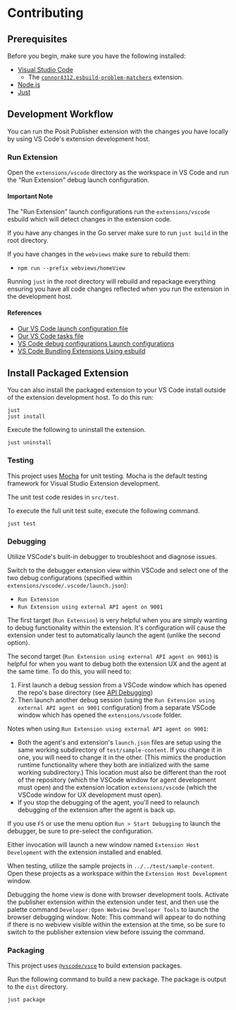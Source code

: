 # Contributing

## Prerequisites

Before you begin, make sure you have the following installed:

- [Visual Studio Code](https://code.visualstudio.com/download)
  - The [`connor4312.esbuild-problem-matchers`](https://marketplace.visualstudio.com/items?itemName=connor4312.esbuild-problem-matchers) extension.
- [Node.js](https://nodejs.org/en)
- [Just](https://just.systems)

## Development Workflow

You can run the Posit Publisher extension with the changes you have locally by
using VS Code's extension development host.

### Run Extension

Open the `extensions/vscode` directory as the workspace in VS Code
and run the "Run Extension" debug launch configuration.

#### Important Note

The "Run Extension" launch configurations run the `extensions/vscode` esbuild
which will detect changes in the extension code.

If you have any changes in the Go server make sure to run `just build` in the
root directory.

If you have changes in the `webviews` make sure to rebuild them:

- `npm run --prefix webviews/homeView`

Running `just` in the root directory will rebuild and repackage everything
ensuring you have all code changes reflected when you run the extension in the
development host.

#### References

- [Our VS Code launch configuration file](.vscode/launch.json)
- [Our VS Code tasks file](.vscode/tasks.json)
- [VS Code debug configurations Launch configurations](https://code.visualstudio.com/docs/debugtest/debugging-configuration#_launch-configurations)
- [VS Code Bundling Extensions Using esbuild](https://code.visualstudio.com/api/working-with-extensions/bundling-extension#using-esbuild)

## Install Packaged Extension

You can also install the packaged extension to your VS Code install outside of
the extension development host. To do this run:

```console
just
just install
```

Execute the following to uninstall the extension.

```console
just uninstall
```

### Testing

This project uses [Mocha](https://mochajs.org) for unit testing. Mocha is the default testing framework for Visual Studio Extension development.

The unit test code resides in `src/test`.

To execute the full unit test suite, execute the following command.

```console
just test
```

### Debugging

Utilize VSCode's built-in debugger to troubleshoot and diagnose issues.

Switch to the debugger extension view within VSCode and select one of the two
debug configurations (specified within `extensions/vscode/.vscode/launch.json`):

- `Run Extension`
- `Run Extension using external API agent on 9001`

The first target (`Run Extension`) is very helpful when you are simply wanting to debug
functionality within the extension. It's configuration will cause the extension under test to
automatically launch the agent (unlike the second option).

The second target (`Run Extension using external API agent on 9001`) is helpful for when you want to debug
both the extension UX and the agent at the same time. To do this, you will need to:

1. First launch a debug session from a VSCode window which has opened the repo's base directory
   (see [API Debugging](./../../CONTRIBUTING.md#debugging-in-vs-code))
2. Then launch another debug session (using the `Run Extension using external API agent on 9001` configuration)
   from a separate VSCode window which has opened the `extensions/vscode` folder.

Notes when using `Run Extension using external API agent on 9001`:

- Both the agent's and extension's `launch.json` files are setup using the same working
  subdirectory of `test/sample-content`. If you change it in one, you will need to change it in the other.
  (This mimics the production runtime functionality where they both are initialized with the same working
  subdirectory.) This location must also be different than the root of the repository (which the VSCode
  window for agent development must open) and the extension location `extensions/vscode` (which the VSCode
  window for UX development must open).
- If you stop the debugging of the agent, you'll need to relaunch debugging of the extension after
  the agent is back up.

If you use `F5` or use the menu option `Run > Start Debugging` to launch the debugger,
be sure to pre-select the configuration.

Either invocation will launch a new window named `Extension Host Development` with the extension installed and enabled.

When testing, utilize the sample projects in `../../test/sample-content`. Open these projects as a workspace within the `Extension Host Development` window.

Debugging the home view is done with browser development tools. Activate the publisher extension within the
extension under test, and then use the palette command `Developer:Open Webview Developer Tools` to
launch the browser debugging window. Note: This command will appear to do nothing if there is no webview
visible within the extension at the time, so be sure to switch to the publisher extension view before issuing the command.

### Packaging

This project uses [`@vscode/vsce`](https://github.com/microsoft/vscode-vsce) to build extension packages.

Run the following command to build a new package. The package is output to the `dist` directory.

```console
just package
```
